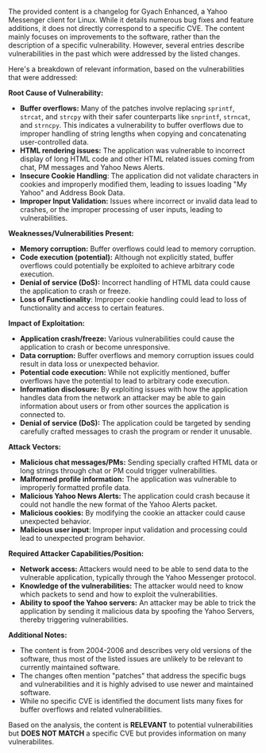 The provided content is a changelog for Gyach Enhanced, a Yahoo Messenger client for Linux. While it details numerous bug fixes and feature additions, it does not directly correspond to a specific CVE. The content mainly focuses on improvements to the software, rather than the description of a specific vulnerability. However, several entries describe vulnerabilities in the past which were addressed by the listed changes.

Here's a breakdown of relevant information, based on the vulnerabilities that were addressed:

**Root Cause of Vulnerability:**

*   **Buffer overflows:**  Many of the patches involve replacing `sprintf`, `strcat`, and `strcpy` with their safer counterparts like `snprintf`, `strncat`, and `strncpy`. This indicates a vulnerability to buffer overflows due to improper handling of string lengths when copying and concatenating user-controlled data.
*   **HTML rendering issues:** The application was vulnerable to incorrect display of long HTML code and other HTML related issues coming from chat, PM messages and Yahoo News Alerts.
*  **Insecure Cookie Handling**: The application did not validate characters in cookies and improperly modified them, leading to issues loading "My Yahoo" and Address Book Data.
* **Improper Input Validation:** Issues where incorrect or invalid data lead to crashes, or the improper processing of user inputs, leading to vulnerabilities.

**Weaknesses/Vulnerabilities Present:**

*   **Memory corruption:** Buffer overflows could lead to memory corruption.
*   **Code execution (potential):** Although not explicitly stated, buffer overflows could potentially be exploited to achieve arbitrary code execution.
*   **Denial of service (DoS):**  Incorrect handling of HTML data could cause the application to crash or freeze.
*  **Loss of Functionality**: Improper cookie handling could lead to loss of functionality and access to certain features.

**Impact of Exploitation:**

*   **Application crash/freeze:**  Various vulnerabilities could cause the application to crash or become unresponsive.
*   **Data corruption:** Buffer overflows and memory corruption issues could result in data loss or unexpected behavior.
*   **Potential code execution:** While not explicitly mentioned, buffer overflows have the potential to lead to arbitrary code execution.
* **Information disclosure:** By exploiting issues with how the application handles data from the network an attacker may be able to gain information about users or from other sources the application is connected to.
*   **Denial of service (DoS):** The application could be targeted by sending carefully crafted messages to crash the program or render it unusable.

**Attack Vectors:**

*   **Malicious chat messages/PMs:** Sending specially crafted HTML data or long strings through chat or PM could trigger vulnerabilities.
*   **Malformed profile information:** The application was vulnerable to improperly formatted profile data.
*   **Malicious Yahoo News Alerts:** The application could crash because it could not handle the new format of the Yahoo Alerts packet.
*   **Malicious cookies:** By modifying the cookie an attacker could cause unexpected behavior.
*  **Malicious user input**: Improper input validation and processing could lead to unexpected program behavior.

**Required Attacker Capabilities/Position:**

*   **Network access:** Attackers would need to be able to send data to the vulnerable application, typically through the Yahoo Messenger protocol.
*   **Knowledge of the vulnerabilities:** The attacker would need to know which packets to send and how to exploit the vulnerabilities.
* **Ability to spoof the Yahoo servers:** An attacker may be able to trick the application by sending it malicious data by spoofing the Yahoo Servers, thereby triggering vulnerabilities.

**Additional Notes:**

*   The content is from 2004-2006 and describes very old versions of the software, thus most of the listed issues are unlikely to be relevant to currently maintained software.
*   The changes often mention "patches" that address the specific bugs and vulnerabilities and it is highly advised to use newer and maintained software.
*   While no specific CVE is identified the document lists many fixes for buffer overflows and related vulnerabilities.

Based on the analysis, the content is **RELEVANT** to potential vulnerabilities but **DOES NOT MATCH** a specific CVE but provides information on many vulnerabilites.